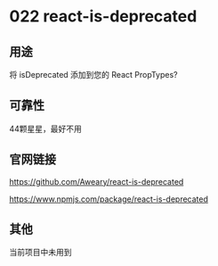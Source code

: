 # 022 react-is-deprecated

## 用途

将 isDeprecated 添加到您的 React PropTypes?

## 可靠性

44颗星星，最好不用

## 官网链接

https://github.com/Aweary/react-is-deprecated

https://www.npmjs.com/package/react-is-deprecated

## 其他

当前项目中未用到

